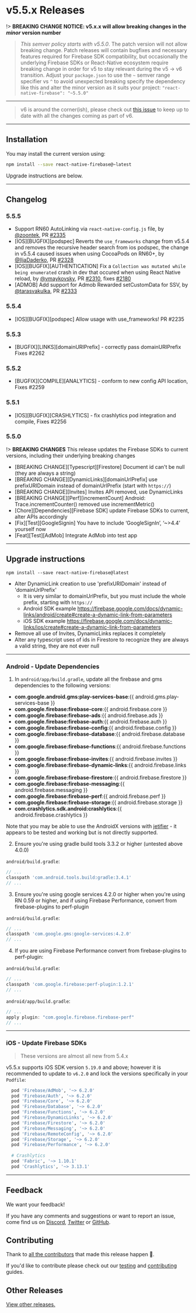 # v5.5.x Releases

!> **BREAKING CHANGE NOTICE: v5.x.x will allow breaking changes in the _minor_ version number**

> *This semver policy starts with v5.5.0*.  The patch version will not allow breaking change. Patch releases will contain bugfixes and necessary features required for Firebase SDK compatibility, but occasionally the underlying Firebase SDKs or React-Native ecosystem require breaking change in order for v5 to stay relevant during the v5 -> v6 transition. Adjust your `package.json` to use the `~` semver range specifier vs `^` to avoid unexpected breaking specify the dependency like this and alter the minor version as it suits your project: `"react-native-firebase": "~5.5.0"`

----

> v6 is around the corner(ish), please check out [this issue](https://github.com/invertase/react-native-firebase/issues/2025) to keep up to date with all the changes coming as part of v6.

----

## Installation

You may install the current version using:

```bash
npm install --save react-native-firebase@~latest
```

Upgrade instructions are below.

----

## Changelog

### 5.5.5

- Support RN60 AutoLinking via `react-native-config.js` file, by [@zoontek](https://github.com/zoontek), PR [#2335](https://github.com/invertase/react-native-firebase/pull/2335)
- [IOS][BUGFIX][podspec] Reverts the `use_frameworks` change from v5.5.4 and removes the recursive header search from ios podspec, the change in v5.5.4 caused issues when using CocoaPods on RN60+, by [@IljaDaderko](https://github.com/IljaDaderko), PR [#2328](https://github.com/invertase/react-native-firebase/pull/2328)
- [IOS][BUGFIX][AUTHENTICATION] Fix a `Collection was mutated while being enumerated` crash in dev that occured when using React Native reload, by [@vmaykovsky](https://github.com/vmaykovsky), PR [#2310](https://github.com/invertase/react-native-firebase/pull/2310), fixes [#2180](https://github.com/invertase/react-native-firebase/issues/2180)
- [ADMOB] Add support for Admob Rewarded setCustomData for SSV, by [@tarasvakulka](https://github.com/tarasvakulka), PR [#2333](https://github.com/invertase/react-native-firebase/pull/2333)

### 5.5.4

- [IOS][BUGFIX][podspec] Allow usage with use_frameworks! PR #2235

### 5.5.3

- [BUGFIX][LINKS][domainURIPrefix] - correctly pass domainURIPrefix Fixes #2262

### 5.5.2

- [BUGFIX][COMPILE][ANALYTICS] - conform to new config API location, Fixes #2259

### 5.5.1

- [IOS][BUGFIX][CRASHLYTICS] - fix crashlytics pod integration and compile, Fixes #2256

### 5.5.0

!> **BREAKING CHANGES** This release updates the Firebase SDKs to current versions, including their underlying breaking changes

- [BREAKING CHANGE][Typescript][Firestore] Document id can't be null (they are always a string)
- [BREAKING CHANGE][DynamicLinks][domainUrlPrefix] use prefixURIDomain instead of domainUrlPrefix (start with `https://`)
- [BREAKING CHANGE][Invites] Invites API removed, use DynamicLinks
- [BREAKING CHANGE][Perf][incrementCount] Android: Trace.incrementCounter() removed use incrementMetric()
- [Chore][Dependencies][Firebase SDK] update Firebase SDKs to current, alter APIs accordingly
- [Fix][Test][GoogleSignin] You have to include ‘GoogleSignIn’, ‘~>4.4’ yourself now
- [Feat][Test][AdMob] Integrate AdMob into test app

----

## Upgrade instructions

```shell
npm install --save react-native-firebase@latest
```

- Alter DynamicLink creation to use 'prefixURIDomain' instead of 'domainUrlPrefix'
  - It is very similar to domainUrlPrefix, but you must include the whole prefix, starting with `https://`
  - Android SDK example <https://firebase.google.com/docs/dynamic-links/android/create#create-a-dynamic-link-from-parameters>
  - iOS SDK example <https://firebase.google.com/docs/dynamic-links/ios/create#create-a-dynamic-link-from-parameters>
- Remove all use of Invites, DynamicLinks replaces it completely
- Alter any typescript uses of ids in Firestore to recognize they are always a valid string, they are not ever null

----

### Android - Update Dependencies

1) In `android/app/build.gradle`, update all the firebase and gms dependencies to the following versions:

- **com.google.android.gms:play-services-base**:{{ android.gms.play-services-base }}
- **com.google.firebase:firebase-core**:{{ android.firebase.core }}
- **com.google.firebase:firebase-ads**:{{ android.firebase.ads }}
- **com.google.firebase:firebase-auth**:{{ android.firebase.auth }}
- **com.google.firebase:firebase-config**:{{ android.firebase.config }}
- **com.google.firebase:firebase-database**:{{ android.firebase.database }}
- **com.google.firebase:firebase-functions**:{{ android.firebase.functions }}
- **com.google.firebase:firebase-invites**:{{ android.firebase.invites }}
- **com.google.firebase:firebase-dynamic-links**:{{ android.firebase.links }}
- **com.google.firebase:firebase-firestore**:{{ android.firebase.firestore }}
- **com.google.firebase:firebase-messaging**:{{ android.firebase.messaging }}
- **com.google.firebase:firebase-perf**:{{ android.firebase.perf }}
- **com.google.firebase:firebase-storage**:{{ android.firebase.storage }}
- **com.crashlytics.sdk.android:crashlytics**:{{ android.firebase.crashlytics }}

Note that you may be able to use the AndroidX versions with [jetifier](https://github.com/mikehardy/jetifier) - it appears to be tested and working but is not directly supported.

2) Ensure you're using gradle build tools 3.3.2 or higher (untested above 4.0.0)

`android/build.gradle`:

```groovy
// ...
classpath 'com.android.tools.build:gradle:3.4.1'
// ...
```

3) Ensure you're using google services 4.2.0 or higher when you're using RN 0.59 or higher, and if using Firebase Performance, convert from firebase-plugins to perf-plugin

`android/build.gradle`:

```groovy
// ...
classpath 'com.google.gms:google-services:4.2.0'
// ...
```

4) If you are using Firebase Performance convert from firebase-plugins to perf-plugin:

`android/build.gradle`:

```groovy
// ...
classpath 'com.google.firebase:perf-plugin:1.2.1'
// ...
```

`android/app/build.gradle`:

```groovy
// ...
apply plugin: "com.google.firebase.firebase-perf"
// ...
```

----

### iOS - Update Firebase SDKs

> These versions are almost all new from 5.4.x

v5.5.x supports iOS SDK version `5.19.0` and above; however it is recommended to update to `v6.2.0` and lock the versions specifically in your `Podfile`:

```ruby
  pod 'Firebase/AdMob', '~> 6.2.0'
  pod 'Firebase/Auth', '~> 6.2.0'
  pod 'Firebase/Core', '~> 6.2.0'
  pod 'Firebase/Database', '~> 6.2.0'
  pod 'Firebase/Functions', '~> 6.2.0'
  pod 'Firebase/DynamicLinks', '~> 6.2.0'
  pod 'Firebase/Firestore', '~> 6.2.0'
  pod 'Firebase/Messaging', '~> 6.2.0'
  pod 'Firebase/RemoteConfig', '~> 6.2.0'
  pod 'Firebase/Storage', '~> 6.2.0'
  pod 'Firebase/Performance', '~> 6.2.0'
  
  # Crashlytics
  pod 'Fabric', '~> 1.10.1'
  pod 'Crashlytics', '~> 3.13.1'
```

----

## Feedback

We want your feedback!

If you have any comments and suggestions or want to report an issue, come find us on [Discord](https://discord.gg/C9aK28N), [Twitter](https://twitter.com/rnfirebase) or [GitHub](https://github.com/invertase/react-native-firebase).

## Contributing

Thank to [all the contributors](https://github.com/invertase/react-native-firebase/graphs/contributors?from=2019-01-01&to=2020-01-01&type=c) that made this release happen 💛.

If you'd like to contribute please check out our [testing](https://rnfirebase.io/docs/v5.x.x/testing) and [contributing](https://rnfirebase.io/docs/v5.x.x/contributing) guides.

## Other Releases

[View other releases.](/docs/v5.x.x/release-notes)
